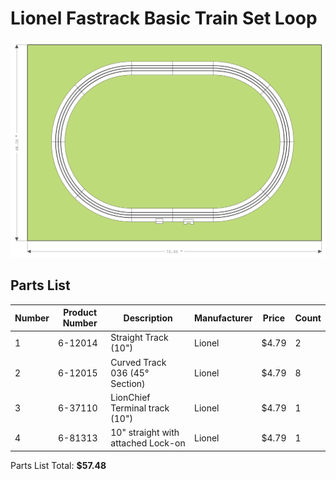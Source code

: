 # Lionel Fastrack Basic Train Set Loop

![preview](./preview.png)

## Parts List

| Number | Product Number | Description                        | Manufacturer | Price | Count |
| ------ | -------------- | ---------------------------------- | ------------ | ----- | ----- |
| 1      | 6-12014        | Straight Track (10")               | Lionel       | $4.79 | 2     |
| 2      | 6-12015        | Curved Track 036 (45° Section)     | Lionel       | $4.79 | 8     |
| 3      | 6-37110        | LionChief Terminal track (10")     | Lionel       | $4.79 | 1     |
| 4      | 6-81313        | 10" straight with attached Lock-on | Lionel       | $4.79 | 1     |

Parts List Total: **$57.48**
